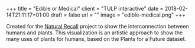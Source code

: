 +++
title = "Edible or Medical"
client = "TULP interactive"
date = 2018-02-14T21:11:17+01:00
draft = false
url = ""
image = "edible-medical.png"
+++

Created for the [Natural Recall](http://naturalrecall.org) project to show the interconnection between humans and plants. This visualization is an artistic approach to show the many uses of plants for humans, based on the Plants for a Future dataset.